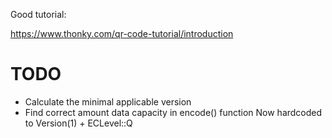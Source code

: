 Good tutorial:

<https://www.thonky.com/qr-code-tutorial/introduction>

# TODO

* Calculate the minimal applicable version
* Find correct amount data capacity in encode() function
  Now hardcoded to Version(1) + ECLevel::Q

